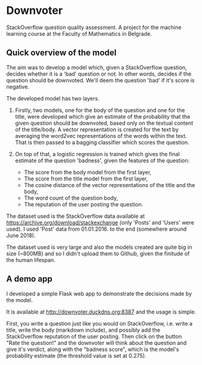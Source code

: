 # Downvoter
StackOverflow question quality assessment. A project for the machine learning course at the Faculty of Mathematics in Belgrade.

## Quick overview of the model

The aim was to develop a model which, given a StackOverflow question, decides whether it is a 'bad' question or not. In other words, decides if the question should be downvoted. We'll deem the question 'bad' if it's score is negative.

The developed model has two layers.

1. Firstly, two models, one for the body of the question and one for the title, were developed which give an estimate of the probability that the given question should be downvoted, based only on the textual content of the title/body. A vector representation is created for the text by averaging the word2vec representations of the words within the text. That is then passed to a bagging classifier which scores the question.

2. On top of that, a logistic regression is trained which gives the final estimate of the question 'badness', given the features of the question:
  
    * The score from the body model from the first layer,
    * The score from the title model from the first layer,
    * The cosine distance of the vector representations of the title and the body,
    * The word count of the question body,
    * The reputation of the user posting the question.

The dataset used is the StackOverflow data available at https://archive.org/download/stackexchange (only 'Posts' and 'Users' were used). I used 'Post' data from 01.01.2016. to the end (somewhere around June 2018).

The dataset used is very large and also the models created are quite big in size (~800MB) and so I didn't upload them to Github, given the finitude of the human lifespan.

## A demo app

I developed a simple Flask web app to demonstrate the decisions made by the model.  

It is available at http://downvoter.duckdns.org:8387 and the usage is simple.

First, you write a question just like you would on StackOverflow, i.e. write a title, write the body (markdown include), and possibly add the StackOverflow reputation of the user posting.
Then click on the button "Rate the question!" and the downvoter will think about the question and give it's verdict, along with the "badness score", which is the model's probability estimate (the threshold value is set at 0.275).

